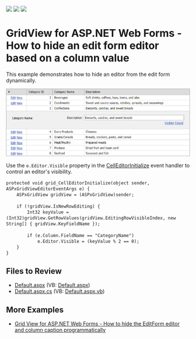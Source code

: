 <!-- default badges list -->
![](https://img.shields.io/endpoint?url=https://codecentral.devexpress.com/api/v1/VersionRange/128540504/15.1.3%2B)
[![](https://img.shields.io/badge/Open_in_DevExpress_Support_Center-FF7200?style=flat-square&logo=DevExpress&logoColor=white)](https://supportcenter.devexpress.com/ticket/details/E256)
[![](https://img.shields.io/badge/📖_How_to_use_DevExpress_Examples-e9f6fc?style=flat-square)](https://docs.devexpress.com/GeneralInformation/403183)
<!-- default badges end -->

# GridView for ASP.NET Web Forms - How to hide an edit form editor based on a column value

This example demonstrates how to hide an editor from the edit form dynamically.

![](grid-with-hidden-editor.png)

Use the `e.Editor.Visible` property in the [CellEditorInitialize](https://docs.devexpress.com/AspNet/DevExpress.Web.ASPxGridView.CellEditorInitialize) event handler to control an editor's visibility.

```
protected void grid_CellEditorInitialize(object sender, ASPxGridViewEditorEventArgs e) {
    ASPxGridView gridView = (ASPxGridView)sender;

    if (!gridView.IsNewRowEditing) {
        Int32 keyValue = (Int32)gridView.GetRowValues(gridView.EditingRowVisibleIndex, new String[] { gridView.KeyFieldName });

        if (e.Column.FieldName == "CategoryName")
            e.Editor.Visible = (keyValue % 2 == 0);
    }
}
```

## Files to Review

* [Default.aspx](./CS/WebSite/Default.aspx) (VB: [Default.aspx](./VB/WebSite/Default.aspx))
* [Default.aspx.cs](./CS/WebSite/Default.aspx.cs) (VB: [Default.aspx.vb](./VB/WebSite/Default.aspx.vb))

## More Examples
* [Grid View for ASP.NET Web Forms - How to hide the EditForm editor and column caption programmatically](https://github.com/DevExpress-Examples/asp-net-web-forms-grid-hide-edit-form-editor-programmatically)
